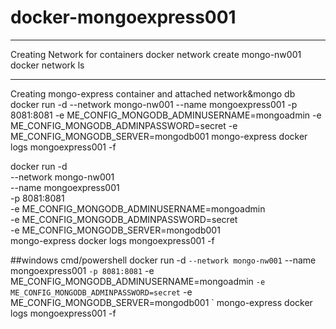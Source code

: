 # docker-mongoexpress001

****************************************
Creating Network for containers
docker network create mongo-nw001
docker network ls

****************************************

Creating mongo-express container and attached network&mongo db
docker run -d --network mongo-nw001 --name mongoexpress001 -p 8081:8081 -e ME_CONFIG_MONGODB_ADMINUSERNAME=mongoadmin -e ME_CONFIG_MONGODB_ADMINPASSWORD=secret -e ME_CONFIG_MONGODB_SERVER=mongodb001 mongo-express
docker logs mongoexpress001 -f

docker run -d \
--network mongo-nw001 \
--name mongoexpress001 \
-p 8081:8081 \
-e ME_CONFIG_MONGODB_ADMINUSERNAME=mongoadmin \
-e ME_CONFIG_MONGODB_ADMINPASSWORD=secret \
-e ME_CONFIG_MONGODB_SERVER=mongodb001 \
mongo-express
docker logs mongoexpress001 -f

##windows cmd/powershell 
docker run -d `
--network mongo-nw001 `
--name mongoexpress001 `
-p 8081:8081 `
-e ME_CONFIG_MONGODB_ADMINUSERNAME=mongoadmin `
-e ME_CONFIG_MONGODB_ADMINPASSWORD=secret `
-e ME_CONFIG_MONGODB_SERVER=mongodb001 `
mongo-express
docker logs mongoexpress001 -f

